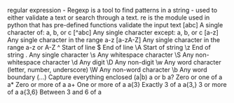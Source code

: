 regular expression - Regexp is a tool to find patterns in a string - used to either validate a text or search through a text. re is the module used in python that has pre-defined functions validate the input text [abc] A single character of: a, b, or c [^abc] Any single character except: a, b, or c [a-z] Any single character in the range a-z [a-zA-Z] Any single character in the range a-z or A-Z ^ Start of line $ End of line \A Start of string \z End of string . Any single character \s Any whitespace character \S Any non-whitespace character \d Any digit \D Any non-digit \w Any word character (letter, number, underscore) \W Any non-word character \b Any word boundary (...) Capture everything enclosed (a|b) a or b a? Zero or one of a a* Zero or more of a a+ One or more of a a{3} Exactly 3 of a a{3,} 3 or more of a a{3,6} Between 3 and 6 of a
